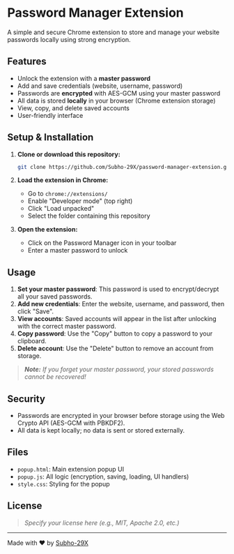 # Password Manager Extension

A simple and secure Chrome extension to store and manage your website passwords locally using strong encryption.

## Features

- Unlock the extension with a **master password**
- Add and save credentials (website, username, password)
- Passwords are **encrypted** with AES-GCM using your master password
- All data is stored **locally** in your browser (Chrome extension storage)
- View, copy, and delete saved accounts
- User-friendly interface


## Setup & Installation

1. **Clone or download this repository:**

   ```sh
   git clone https://github.com/Subho-29X/password-manager-extension.git
   ```

2. **Load the extension in Chrome:**
   - Go to `chrome://extensions/`
   - Enable "Developer mode" (top right)
   - Click "Load unpacked"
   - Select the folder containing this repository

3. **Open the extension:**
   - Click on the Password Manager icon in your toolbar
   - Enter a master password to unlock

## Usage

1. **Set your master password**: This password is used to encrypt/decrypt all your saved passwords.
2. **Add new credentials**: Enter the website, username, and password, then click "Save".
3. **View accounts**: Saved accounts will appear in the list after unlocking with the correct master password.
4. **Copy password**: Use the "Copy" button to copy a password to your clipboard.
5. **Delete account**: Use the "Delete" button to remove an account from storage.

> _**Note:** If you forget your master password, your stored passwords cannot be recovered!_

## Security

- Passwords are encrypted in your browser before storage using the Web Crypto API (AES-GCM with PBKDF2).
- All data is kept locally; no data is sent or stored externally.

## Files

- `popup.html`: Main extension popup UI
- `popup.js`: All logic (encryption, saving, loading, UI handlers)
- `style.css`: Styling for the popup

## License

> _Specify your license here (e.g., MIT, Apache 2.0, etc.)_

---

Made with ❤️ by [Subho-29X](https://github.com/Subho-29X)
